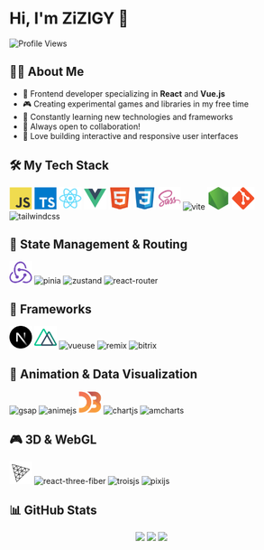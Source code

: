 # Hi, I'm ZiZIGY 👋

![Profile Views](https://komarev.com/ghpvc/?username=ZiZIGY&color=blueviolet)

## 👨‍💻 About Me
- 🔭 Frontend developer specializing in **React** and **Vue.js**
- 🎮 Creating experimental games and libraries in my free time
- 🌱 Constantly learning new technologies and frameworks
- 💬 Always open to collaboration!
- 🚀 Love building interactive and responsive user interfaces

## 🛠️ My Tech Stack
<p align="left">
  <img src="https://raw.githubusercontent.com/devicons/devicon/master/icons/javascript/javascript-original.svg" alt="javascript" width="40" height="40"/>
  <img src="https://raw.githubusercontent.com/devicons/devicon/master/icons/typescript/typescript-original.svg" alt="typescript" width="40" height="40"/>
  <img src="https://raw.githubusercontent.com/devicons/devicon/master/icons/react/react-original.svg" alt="react" width="40" height="40"/>
  <img src="https://raw.githubusercontent.com/devicons/devicon/master/icons/vuejs/vuejs-original.svg" alt="vue" width="40" height="40"/>
  <img src="https://raw.githubusercontent.com/devicons/devicon/master/icons/html5/html5-original.svg" alt="html5" width="40" height="40"/>
  <img src="https://raw.githubusercontent.com/devicons/devicon/master/icons/css3/css3-original.svg" alt="css3" width="40" height="40"/>
  <img src="https://raw.githubusercontent.com/devicons/devicon/master/icons/sass/sass-original.svg" alt="sass" width="40" height="40"/>
  <img src="https://camo.githubusercontent.com/237e20be5fcfd8f7133f43d126fc49fb29dec7631679938bdd2ecb8cbb2a610e/68747470733a2f2f766974652e6465762f6c6f676f2e737667" alt="vite" width="40" height="40"/>
  <img src="https://raw.githubusercontent.com/devicons/devicon/master/icons/nodejs/nodejs-original.svg" alt="nodejs" width="40" height="40"/>
  <img src="https://raw.githubusercontent.com/devicons/devicon/master/icons/git/git-original.svg" alt="git" width="40" height="40"/>
  <img src="https://upload.wikimedia.org/wikipedia/commons/d/d5/Tailwind_CSS_Logo.svg" alt="tailwindcss" width="40" height="40"/>
</p>

## 🔄 State Management & Routing
<p align="left">
  <img src="https://raw.githubusercontent.com/devicons/devicon/master/icons/redux/redux-original.svg" alt="redux" width="40" height="40"/>
  <img src="https://pinia.vuejs.org/logo.svg" alt="pinia" width="40" height="40"/>
  <img src="https://zustand-demo.pmnd.rs/favicon.ico" alt="zustand" width="40" height="40"/>
  <img src="https://reactrouter.com/favicon-light.png" alt="react-router" width="40" height="40"/>
</p>

## 🚀 Frameworks
<p align="left">
  <img src="https://raw.githubusercontent.com/devicons/devicon/master/icons/nextjs/nextjs-original.svg" alt="nextjs" width="40" height="40"/>
  <img src="https://raw.githubusercontent.com/devicons/devicon/master/icons/nuxtjs/nuxtjs-original.svg" alt="nuxtjs" width="40" height="40"/>
  <img src="https://avatars.githubusercontent.com/u/77578415?s=200&v=4" alt="vueuse" width="40" height="40"/>
  <img src="https://remix.run/favicon-192.png" alt="remix" width="40" height="40"/>
  <img src="https://upload.wikimedia.org/wikipedia/ru/thumb/5/51/1c_bitrix_logo.svg/768px-1c_bitrix_logo.svg.png" alt="bitrix" width="40" height="40"/>
</p>

## 🎨 Animation & Data Visualization
<p align="left">
  <img src="https://cdn.worldvectorlogo.com/logos/gsap-greensock.svg" alt="gsap" width="40" height="40"/>
  <img src="https://animejs.com/documentation/assets/img/favicon.png](https://raw.githubusercontent.com/juliangarnier/anime/master/assets/images/animejs-v4-logo-animation.gif" alt="animejs" width="40" height="40"/>
  <img src="https://raw.githubusercontent.com/devicons/devicon/master/icons/d3js/d3js-original.svg" alt="d3js" width="40" height="40"/>
  <img src="https://camo.githubusercontent.com/55f9876b641ac2e14f04741350bb2138aaaebb4ef51642e2109f67188c5dacd9/68747470733a2f2f7777772e63686172746a732e6f72672f6d656469612f6c6f676f2d7469746c652e737667" alt="chartjs" width="40" height="40"/>
  <img src="https://www.amcharts.com/wp-content/uploads/2017/10/amcharts_light_transparent.png" alt="amcharts" width="40" height="40"/>
</p>

## 🎮 3D & WebGL
<p align="left">
  <img src="https://raw.githubusercontent.com/devicons/devicon/master/icons/threejs/threejs-original.svg" alt="threejs" width="40" height="40"/>
  <img src="https://avatars.githubusercontent.com/u/45790596?s=200&v=4" alt="react-three-fiber" width="40" height="40"/>
  <img src="https://avatars.githubusercontent.com/u/119253150?s=200&v=4" alt="troisjs" width="40" height="40"/>
  <img src="https://camo.githubusercontent.com/42dc538f40357607223bba77d263082f53d885ee54ae3956dcaf1851bab7f9c3/68747470733a2f2f66696c65732e706978696a732e646f776e6c6f61642f6272616e64696e672f706978696a732d6c6f676f2d7472616e73706172656e742d6461726b2e7376673f763d31" alt="pixijs" width="40" height="40"/>
</p>

## 📊 GitHub Stats

<div align="center">
  <img src="https://github-profile-summary-cards.vercel.app/api/cards/profile-details?username=ZiZIGY&theme=github_dark" />
  <img src="https://github-profile-summary-cards.vercel.app/api/cards/repos-per-language?username=ZiZIGY&theme=github_dark" />
  <img src="https://github-profile-summary-cards.vercel.app/api/cards/most-commit-language?username=ZiZIGY&theme=github_dark" />
</div
